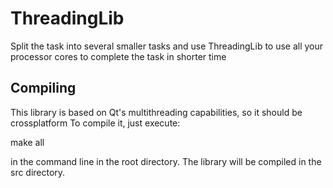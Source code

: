 # ThreadingLib
Split the task into several smaller tasks and use ThreadingLib to use all your processor cores to complete the task in shorter time

<h2>Compiling</h2>
This library is based on Qt's multithreading capabilities, so it should be crossplatform
To compile it, just execute:

make all

in the command line in the root directory. The library will be compiled in the src directory.

